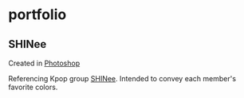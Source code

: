 # portfolio

## SHINee

Created in [Photoshop](https://www.adobe.com/products/photoshop.html) 

Referencing Kpop group [SHINee](https://en.wikipedia.org/wiki/Shinee). Intended to convey each member's favorite colors.
